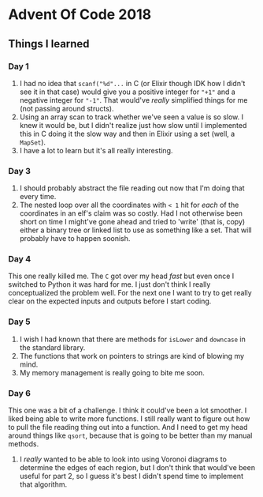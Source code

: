 # Advent Of Code 2018

## Things I learned

### Day 1

1. I had no idea that `scanf("%d"...` in C (or Elixir though IDK how I
   didn't see it in that case) would give you a positive integer for
   `"+1"` and a negative integer for `"-1"`. That would've *really*
   simplified things for me (not passing around structs).
1. Using an array scan to track whether we've seen a value is so
   slow. I knew it would be, but I didn't realize just how slow until
   I implemented this in C doing it the slow way and then in Elixir
   using a set (well, a `MapSet`).
1. I have a lot to learn but it's all really interesting.

### Day 3

1. I should probably abstract the file reading out now that I'm doing
   that every time.
1. The nested loop over all the coordinates with `< 1` hit for _each_
   of the coordinates in an elf's claim was so costly. Had I not
   otherwise been short on time I might've gone ahead and tried to
   'write' (that is, copy) either a binary tree or linked list to use
   as something like a set. That will probably have to happen soonish.

### Day 4

This one really killed me. The `C` got over my head _fast_ but even
once I switched to Python it was hard for me. I just don't think I
really conceptualized the problem well. For the next one I want to try
to get really clear on the expected inputs and outputs before I start
coding.

### Day 5

1. I wish I had known that there are methods for `isLower` and
   `downcase` in the standard library.
1. The functions that work on pointers to strings are kind of blowing
   my mind.
1. My memory management is really going to bite me soon.

### Day 6

This one was a bit of a challenge. I think it could've been a lot
smoother. I liked being able to write more functions. I still really
want to figure out how to pull the file reading thing out into a
function. And I need to get my head around things like `qsort`,
because that is going to be better than my manual methods.

1. I *really* wanted to be able to look into using Voronoi diagrams to
   determine the edges of each region, but I don't think that would've
   been useful for part 2, so I guess it's best I didn't spend time to
   implement that algorithm.
